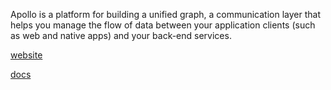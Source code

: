 Apollo is a platform for building a unified graph, a communication layer that helps you manage the flow of data between your application clients (such as web and native apps) and your back-end services.

[website](https://www.apollographql.com/)

[docs](https://www.apollographql.com/docs/)

